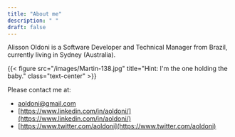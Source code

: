 ```yaml
---
title: "About me"
description: " "
draft: false
---
```


Alisson Oldoni is a Software Developer and Technical Manager from Brazil, currently living in Sydney (Australia).

{{< figure src="/images/Martin-138.jpg" title="Hint: I'm the one holding the baby." class="text-center" >}}

Please contact me at:  

* aoldoni@gmail.com  
* [https://www.linkedin.com/in/aoldoni/](https://www.linkedin.com/in/aoldoni/)  
* [https://www.twitter.com/aoldoni](https://www.twitter.com/aoldoni)  
